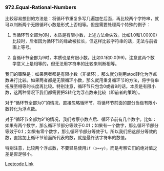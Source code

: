 ### 972.Equal-Rational-Numbers

比较容易想到的方法是：将循环节重复多写几遍加在后面，再比较两个字符串，就可以判断两个无限循环小数是形式上否相等。但是需要处理两个特殊的例子：

1. 当循环节全部为0时，本质是有限小数，上述方法会失效。比如1.0和1.00(00)比较时，后者因为循环节的缘故被拉长，但这样比较字符串的话，无法与前者画上等号。

2. 当循环节全部为9时，本质也是有限小数。比如0.1和0.0(99)，注意这两个数学意义上是相等的，但无法用字符串的比较来判断相等。

我们的策略是：如果两者都是有限小数（非循环），那么就分别用stod转化为浮点数进行比较。如果两者都是无限循环小数，那么就用重复循环节的方法，将字符串拓展至相等的长度再比较。特别注意，循环节只包含0或者9的话，本质是有限小数，这两种情况下我们都需要把S转化为浮点数来比较（即前者的策略）。

对于“循环节全部为0”的情况，直接忽略循环节，将循环节前面的部分当做有限小数转化为浮点数。

对于“循环节全部为9”的情况，我们考察小数点后、循环节前有几个数字。比如：如果有两个数字，那么循环节部分等效于0.01；如果有一个数字，那么循环节部分等效于0.1；如果有零个数字，那么循环节部分等效于1。所以我们把这部分等效的数，直接加上循环节前面所代表的数，就是最终该字符串的数值。

特别注意，比较两个浮点数，不要轻易使用```if (x==y)```，而是考察它们的绝对值之差是否足够小。


[Leetcode Link](https://leetcode.com/problems/equal-rational-numbers)